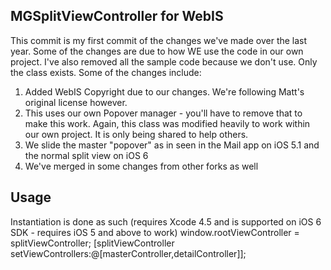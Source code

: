 ## MGSplitViewController for WebIS

This commit is my first commit of the changes we've made over the last year. Some of the changes are due to how WE use the code in our own project.
I've also removed all the sample code because we don't use. Only the class exists. Some of the changes include:
1) Added WebIS Copyright due to our changes. We're following Matt's original license however.
2) This uses our own Popover manager - you'll have to remove that to make this work. Again, this class was modified heavily to work within our own project. It is only being shared to help others.
3) We slide the master "popover" as in seen in the Mail app on iOS 5.1 and the normal split view on iOS 6
4) We've merged in some changes from other forks as well

## Usage

Instantiation is done as such (requires Xcode 4.5 and is supported on iOS 6 SDK - requires iOS 5 and above to work)
	window.rootViewController = splitViewController;
	[splitViewController setViewControllers:@[masterController,detailController]];
